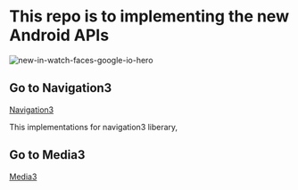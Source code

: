 # This repo is to implementing the new Android APIs


  
![new-in-watch-faces-google-io-hero](https://github.com/user-attachments/assets/6f10209a-2419-41f5-a3e8-3d434102e73d)


## Go to Navigation3
[Navigation3](https://github.com/WAHID-QANDIL/NewInAndroid/tree/master/app/src/main/java/org/wahid/newinandroid/nav3)
<p>This implementations for navigation3 liberary,</p>

## Go to Media3
[Media3](https://github.com/WAHID-QANDIL/NewInAndroid/tree/master/app/src/main/java/org/wahid/newinandroid/media3)

